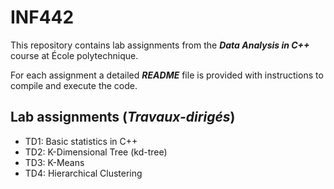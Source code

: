 # INF442

This repository contains lab assignments from the ***Data Analysis in C++*** course at École polytechnique.

For each assignment a detailed ***README*** file is provided with instructions to compile and execute the code.

## Lab assignments (***Travaux-dirigés***)

- TD1: Basic statistics in C++
- TD2: K-Dimensional Tree (kd-tree)
- TD3: K-Means
- TD4: Hierarchical Clustering